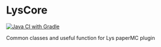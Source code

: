 # LysCore
[![Java CI with Gradle](https://github.com/dederobert/LysCore/actions/workflows/gradle.yml/badge.svg?branch=develop)](https://github.com/dederobert/LysCore/actions/workflows/gradle.yml)


Common classes and useful function for Lys paperMC plugin 
